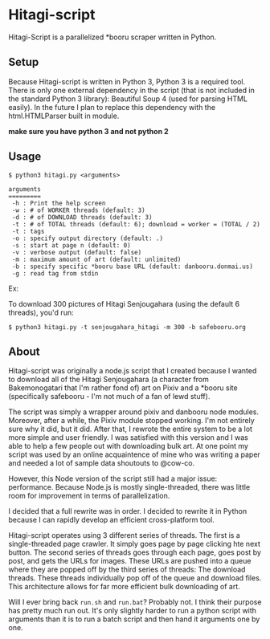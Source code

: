 # Hitagi-script

Hitagi-Script is a parallelized *booru scraper written in Python.

## Setup
Because Hitagi-script is written in Python 3, Python 3 is a required tool. There is only one external dependency in the script (that is not included in the standard Python 3 library): Beautiful Soup 4 (used for parsing HTML easily). In the future I plan to replace this dependency with the html.HTMLParser built in module.

**make sure you have python 3 and not python 2**


## Usage

`$ python3 hitagi.py <arguments>`

```
arguments
=========
 -h : Print the help screen
 -w : # of WORKER threads (default: 3)
 -d : # of DOWNLOAD threads (default: 3)
 -t : # of TOTAL threads (default: 6); download = worker = (TOTAL / 2)
 -t : tags
 -o : specify output directory (default: .)
 -s : start at page n (default: 0)
 -v : verbose output (default: false)
 -m : maximum amount of art (default: unlimited)
 -b : specify specific *booru base URL (default: danbooru.donmai.us)
 -g : read tag from stdin
```

Ex:

To download 300 pictures of Hitagi Senjougahara (using the default 6 threads), you'd run:

`$ python3 hitagi.py -t senjougahara_hitagi -m 300 -b safebooru.org`

## About
Hitagi-script was originally a node.js script that I created because I wanted to download all of the Hitagi Senjougahara (a character from Bakemonogatari that I'm rather fond of) art on Pixiv and a *booru site (specifically safebooru - I'm not much of a fan of lewd stuff).

The script was simply a wrapper around pixiv and danbooru node modules. Moreover, after a while, the Pixiv module stopped working. I'm not entirely sure why it did, but it did. After that, I rewrote the entire system to be a lot more simple and user friendly. I was satisfied with this version and I was able to help a few people out with downloading bulk art. At one point my script was used by an online acquaintence of mine who was writing a paper and needed a lot of sample data shoutouts to @cow-co.

However, this Node version of the script still had a major issue: performance. Because Node.js is mostly single-threaded, there was little room for improvement in terms of parallelization.

I decided that a full rewrite was in order. I decided to rewrite it in Python because I can rapidly develop an efficient cross-platform tool.

Hitagi-script operates using 3 different series of threads. The first is a single-threaded page crawler. It simply goes page by page clicking hte next button. The second series of threads goes through each page, goes post by post, and gets the URLs for images. These URLs are pushed into a queue where they are popped off by the third series of threads: The download threads. These threads individually pop off of the queue and download files. This architecture allows for far more efficient bulk downloading of art.

Will I ever bring back `run.sh` and `run.bat`? Probably not. I think their purpose has pretty much run out. It's only slightly harder to run a python script with arguments than it is to run a batch script and then hand it arguments one by one.